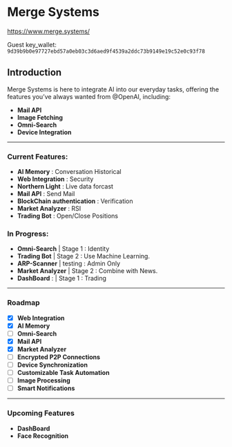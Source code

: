# Merge Systems

https://www.merge.systems/

Guest key_wallet: `9d39b9b0e97727ebd57a0eb03c3d6aed9f4539a2ddc73b9149e19c52e0c93f78`

## Introduction

Merge Systems is here to integrate AI into our everyday tasks, offering the features you’ve always wanted from @OpenAI, including:

- **Mail API**
- **Image Fetching**
- **Omni-Search**
- **Device Integration**

---

### Current Features:

- **AI Memory**                 : Conversation Historical
- **Web Integration**           : Security
- **Northern Light**            : Live data forcast
- **Mail API**                  : Send Mail
- **BlockChain authentication** : Verification
- **Market Analyzer**           : RSI
- **Trading Bot**               : Open/Close Positions

### In Progress:

- **Omni-Search**     | Stage 1  : Identity
- **Trading Bot**     | Stage 2  : Use Machine Learning.
- **ARP-Scanner**     | testing  : Admin Only
- **Market Analyzer** | Stage 2  : Combine with News.
- **DashBoard** :     | Stage 1  : Trading

---

### Roadmap

- [x] **Web Integration**
- [x] **AI Memory**
- [ ] **Omni-Search**
- [x] **Mail API**
- [x] **Market Analyzer**
- [ ] **Encrypted P2P Connections**
- [ ] **Device Synchronization**
- [ ] **Customizable Task Automation**
- [ ] **Image Processing**
- [ ] **Smart Notifications**

---

### Upcoming Features

- **DashBoard**
- **Face Recognition**
